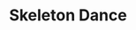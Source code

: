 ---
layout: fact
year: 
title: Skeleton Dance
fact: Walt’s Musical Director in the early days of the studio went on to score the cartoon antics of a bunny, a duck, a pig, and others. His name? Carl Stalling.
---